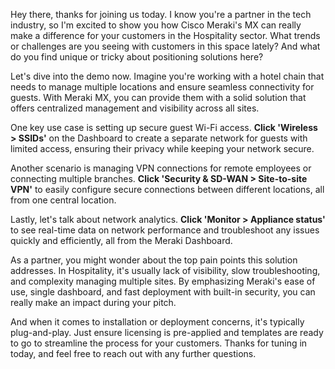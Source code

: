 Hey there, thanks for joining us today. I know you're a partner in the tech industry, so I'm excited to show you how Cisco Meraki's MX can really make a difference for your customers in the Hospitality sector. What trends or challenges are you seeing with customers in this space lately? And what do you find unique or tricky about positioning solutions here?

Let's dive into the demo now. Imagine you're working with a hotel chain that needs to manage multiple locations and ensure seamless connectivity for guests. With Meraki MX, you can provide them with a solid solution that offers centralized management and visibility across all sites.

One key use case is setting up secure guest Wi-Fi access. **Click 'Wireless > SSIDs'** on the Dashboard to create a separate network for guests with limited access, ensuring their privacy while keeping your network secure.

Another scenario is managing VPN connections for remote employees or connecting multiple branches. **Click 'Security & SD-WAN > Site-to-site VPN'** to easily configure secure connections between different locations, all from one central location.

Lastly, let's talk about network analytics. **Click 'Monitor > Appliance status'** to see real-time data on network performance and troubleshoot any issues quickly and efficiently, all from the Meraki Dashboard.

As a partner, you might wonder about the top pain points this solution addresses. In Hospitality, it's usually lack of visibility, slow troubleshooting, and complexity managing multiple sites. By emphasizing Meraki's ease of use, single dashboard, and fast deployment with built-in security, you can really make an impact during your pitch.

And when it comes to installation or deployment concerns, it's typically plug-and-play. Just ensure licensing is pre-applied and templates are ready to go to streamline the process for your customers. Thanks for tuning in today, and feel free to reach out with any further questions.